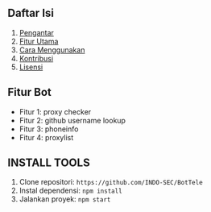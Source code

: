 ## Daftar Isi
1. [Pengantar](#pengantar)
2. [Fitur Utama](#fitur-utama)
3. [Cara Menggunakan](#cara-menggunakan)
4. [Kontribusi](#kontribusi)
5. [Lisensi](#lisensi)




## Fitur Bot
- Fitur 1: proxy checker
- Fitur 2: github username lookup
- Fitur 3: phoneinfo
- Fitur 4: proxylist


## INSTALL TOOLS

1. Clone repositori: `https://github.com/INDO-SEC/BotTele`
3. Instal dependensi: `npm install`
4. Jalankan proyek: `npm start`



